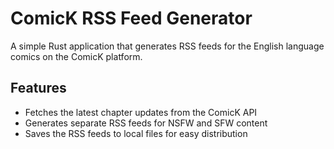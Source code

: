 # ComicK RSS Feed Generator

A simple Rust application that generates RSS feeds for the English language comics on the ComicK platform.

## Features

- Fetches the latest chapter updates from the ComicK API
- Generates separate RSS feeds for NSFW and SFW content
- Saves the RSS feeds to local files for easy distribution